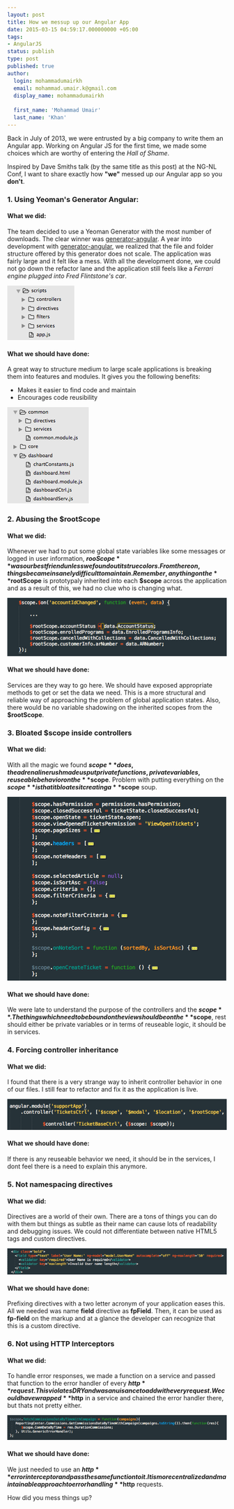 ```yaml
---
layout: post
title: How we messup up our Angular App
date: 2015-03-15 04:59:17.000000000 +05:00
tags:
- AngularJS
status: publish
type: post
published: true
author:
  login: mohammadumairkh
  email: mohammad.umair.k@gmail.com
  display_name: mohammadumairkh

  first_name: 'Mohammad Umair'
  last_name: 'Khan'  
---
```

Back in July of 2013, we were entrusted by a big company to write them an Angular app. Working on Angular JS for the first time, we made some choices which are worthy of entering the *Hall of Shame*. 

Inspired by Dave Smiths talk (by the same title as this post) at the NG-NL Conf, I want to share exactly how **"we"** messed up our Angular app so you **don't**.

### 1. Using Yeoman's Generator Angular:

#### What we did:
The team decided to use a Yeoman Generator with the most number of downloads. The clear winner was [generator-angular](https://github.com/yeoman/generator-angular). A year into development with [generator-angular](https://github.com/yeoman/generator-angular), we realized that the file and folder structure offered by this generator does not scale. The application was fairly large and it felt like a mess. With all the development done, we could not go down the refactor lane and the application still feels like a *Ferrari engine plugged into Fred Flintstone's car*.

![Generator Angular Folder Structure](/assets/20150315/generatorAngularFolderStructure.png)

#### What we should have done:
A great way to structure medium to large scale applications is breaking them into features and modules. It gives you the following benefits:

- Makes it easier to find code and maintain
- Encourages code reusibility

![Improved Folder Structure](/assets/20150315/improvedFolderStructure.png)

### 2. Abusing the **$rootScope**

#### What we did:
Whenever we had to put some global state variables like some messages or logged in user information, **$rooScope** was our best friend unless we found out its true colors. From there on, things became insanely difficult to maintain. Remember, anything on the **$rootScope** is prototypaly inherited into each **$scope** across the application and as a result of this, we had no clue who is changing what.

![rootScope Abuse](/assets/20150315/rootScopeAbuse.png)

#### What we should have done:
Services are they way to go here. We should have exposed appropriate methods to get or set the data we need. This is a more structural and reliable way of approaching the problem of global application states. Also, there would be no variable shadowing on the inherited scopes from the **$rootScope**.

### 3. Bloated **$scope** inside controllers

#### What we did:
With all the magic we found **$scope** does, the adrenaline rush made us put private functions, private  variables, reuseable behavior on the **$scope**. Problem with putting everything on the **$scope** is that it bloates it creating a **$scope** soup.

![scope Bloat](/assets/20150315/scopeBloat.png)

#### What we should have done:
We were late to understand the purpose of the controllers and the **$scope**. The things which need to be bound on the view should be on the **$scope**, rest should either be private variables or in terms of reuseable logic, it should be in services.

### 4. Forcing controller inheritance

#### What we did:
I found that there is a very strange way to inherit controller behavior in one of our files. I still fear to refactor and fix it as the application is live.

![whaaaaaaat?!?](/assets/20150315/controllerInheritance.png)

#### What we should have done:
If there is any reuseable behavior we need, it should be in the services, I dont feel there is a need to explain this anymore.

### 5. Not namespacing directives

#### What we did:
Directives are a world of their own. There are a tons of things you can do with them but things as subtle as their name can cause lots of readability and debugging issues. We could not differentiate between native HTML5 tags and custom directives.

![Not Namespacing Directives](/assets/20150315/directiveNamespacing.png)

#### What we should have done:
Prefixing directives with a two letter acronym of your application eases this. All we needed was name **field** directive as **fpField**. Then, it can be used as **fp-field** on the markup and at a glance the developer can recognize that this is a custom directive.

### 6. Not using HTTP Interceptors

#### What we did:
To handle error responses, we made a function on a service and passed that function to the error handler of every **$http** request. This violates DRY and was a nuisance to add with every request. We could have wrapped **$http** in a service and chained the error handler there, but thats not pretty either.

![Generic Error Handlers](/assets/20150315/httpInterceptors.png) 

#### What we should have done:
We just needed to use an **$http** error interceptor and pass the same function to it. It is more centralized and maintainable approach to error handling **$http** requests.

How did you mess things up?




